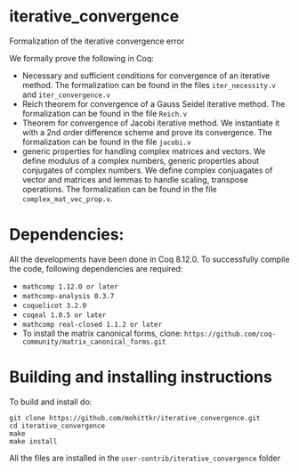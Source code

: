 # iterative_convergence
Formalization of the iterative convergence error

We formally prove the following in Coq:
- Necessary and sufficient conditions for convergence of an iterative method. The formalization can be found in the files `iter_necessity.v` and `iter_convergence.v`
- Reich theorem for convergence of a Gauss Seidel iterative method. The formalization can be found in the file `Reich.v`
- Theorem for convergence of Jacobi iterative method. We instantiate it with a 2nd order difference scheme and prove its convergence. The formalization can be found in the file `jacobi.v`
- generic properties for handling complex matrices and vectors. We define modulus of a complex numbers, generic properties about conjugates of complex numbers. We define complex conjuagates of vector and matrices and lemmas to handle scaling, transpose operations. The formalization can be found in the file `complex_mat_vec_prop.v`.

# Dependencies:

All the developments have been done in Coq 8.12.0. To successfully compile the code, following dependencies are required:
- `mathcomp 1.12.0 or later` 
- `mathcomp-analysis 0.3.7`
- `coquelicot 3.2.0`
- `coqeal 1.0.5 or later`
-  `mathcomp real-closed 1.1.2 or later`
- To install the matrix canonical forms, clone: `https://github.com/coq-community/matrix_canonical_forms.git`

# Building and installing instructions

To build and install do:
```
git clone https://github.com/mohittkr/iterative_convergence.git
cd iterative_convergence
make
make install
```
All the files are installed in the `user-contrib/iterative_convergence` folder 

